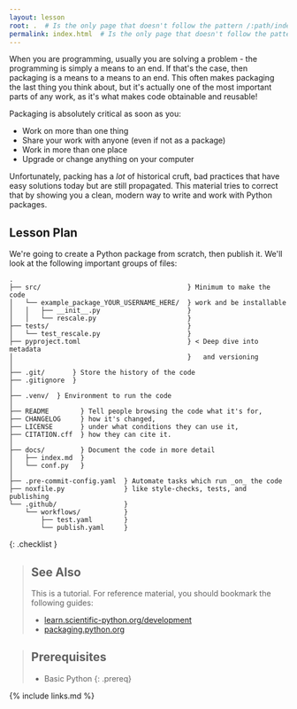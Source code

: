 ```yaml
---
layout: lesson
root: .  # Is the only page that doesn't follow the pattern /:path/index.html
permalink: index.html  # Is the only page that doesn't follow the pattern /:path/index.html
---
```


When you are programming, usually you are solving a problem - the programming
is simply a means to an end. If that's the case, then packaging is a means to a
means to an end. This often makes packaging the last thing you think about, but
it's actually one of the most important parts of any work, as it's what makes
code obtainable and reusable!

Packaging is absolutely critical as soon as you:

* Work on more than one thing
* Share your work with anyone (even if not as a package)
* Work in more than one place
* Upgrade or change anything on your computer

Unfortunately, packing has a _lot_ of historical cruft, bad practices that have
easy solutions today but are still propagated. This material tries to correct
that by showing you a clean, modern way to write and work with Python packages.

## Lesson Plan

We're going to create a Python package from scratch, then publish it.
We'll look at the following important groups of files:

```files
.   
├── src/                                     } Minimum to make the code 
│   └── example_package_YOUR_USERNAME_HERE/  } work and be installable
│   │   ├── __init__.py                      }
│   │   └── rescale.py                       } 
├── tests/                                   }
│   └── test_rescale.py                      }
├── pyproject.toml                           } < Deep dive into metadata 
│                                            }   and versioning
│
├── .git/       } Store the history of the code
├── .gitignore  }
│
├── .venv/  } Environment to run the code
│
├── README        } Tell people browsing the code what it's for,
├── CHANGELOG     } how it's changed,
├── LICENSE       } under what conditions they can use it,
├── CITATION.cff  } how they can cite it.
│
├── docs/         } Document the code in more detail
│   ├── index.md  }
│   └── conf.py   }
│
├── .pre-commit-config.yaml  } Automate tasks which run _on_ the code
├── noxfile.py               } like style-checks, tests, and publishing
└── .github/                 } 
    └── workflows/           }
        ├── test.yaml        }
        └── publish.yaml     }
```

{: .checklist }

> ## See Also
>
> This is a tutorial. For reference material, you should bookmark the following guides:
>
> - [learn.scientific-python.org/development](https://learn.scientific-python.org/development)
> - [packaging.python.org](https://packaging.python.org)


> ## Prerequisites
>
> * Basic Python
{: .prereq}

{% include links.md %}
